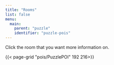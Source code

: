 ```yaml
---
title: "Rooms"
list: false
menu:
  main:
    parent: "puzzle"
    identifier: "puzzle-pois"
---
```


Click the room that you want more information on.

{{< page-grid "pois/PuzzlePOI" 192 216>}}
